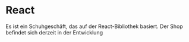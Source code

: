 # React 

Es ist ein Schuhgeschäft, das auf der React-Bibliothek basiert. Der Shop befindet sich derzeit in der Entwicklung
